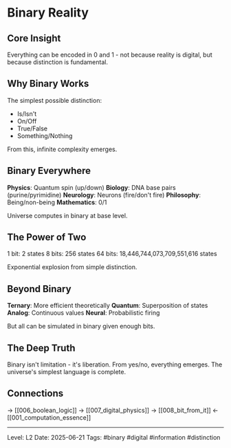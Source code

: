 # Binary Reality
## Core Insight
Everything can be encoded in 0 and 1 - not because reality is digital, but because distinction is fundamental.

## Why Binary Works

The simplest possible distinction:
- Is/Isn't
- On/Off
- True/False
- Something/Nothing

From this, infinite complexity emerges.

## Binary Everywhere

**Physics**: Quantum spin (up/down)
**Biology**: DNA base pairs (purine/pyrimidine)
**Neurology**: Neurons (fire/don't fire)
**Philosophy**: Being/non-being
**Mathematics**: 0/1

Universe computes in binary at base level.

## The Power of Two

1 bit: 2 states
8 bits: 256 states
64 bits: 18,446,744,073,709,551,616 states

Exponential explosion from simple distinction.

## Beyond Binary

**Ternary**: More efficient theoretically
**Quantum**: Superposition of states
**Analog**: Continuous values
**Neural**: Probabilistic firing

But all can be simulated in binary given enough bits.

## The Deep Truth

Binary isn't limitation - it's liberation.
From yes/no, everything emerges.
The universe's simplest language is complete.

## Connections
→ [[006_boolean_logic]]
→ [[007_digital_physics]]
→ [[008_bit_from_it]]
← [[001_computation_essence]]

---
Level: L2
Date: 2025-06-21
Tags: #binary #digital #information #distinction